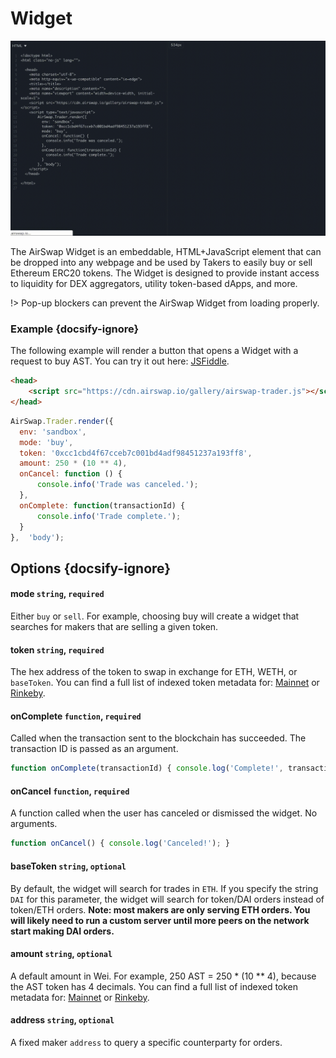 # Widget

![AirSwap Widget](../assets/dapps/widget.1.gif)

The AirSwap Widget is an embeddable, HTML+JavaScript element that can be dropped into any webpage and be used by Takers to easily buy or sell Ethereum ERC20 tokens. The Widget is designed to provide instant access to liquidity for DEX aggregators, utility token-based dApps, and more.

!> Pop-up blockers can prevent the AirSwap Widget from loading properly.

### Example {docsify-ignore}

The following example will render a button that opens a Widget with a request to buy AST. You can try it out here: [JSFiddle](https://jsfiddle.net/ucra2tsq/).

```html
<head>
    <script src="https://cdn.airswap.io/gallery/airswap-trader.js"></script>
</head>
```

```js
AirSwap.Trader.render({
  env: 'sandbox',
  mode: 'buy',
  token: '0xcc1cbd4f67cceb7c001bd4adf98451237a193ff8',
  amount: 250 * (10 ** 4),
  onCancel: function () {
      console.info('Trade was canceled.');
  },
  onComplete: function(transactionId) {
      console.info('Trade complete.');
  }
},  'body');
```

## Options {docsify-ignore}

#### mode `string`, `required`

Either `buy` or `sell`. For example, choosing buy will create a widget that searches for makers that are selling a given token.

#### token `string`, `required`

The hex address of the token to swap in exchange for ETH, WETH, or `baseToken`. You can find a full list of indexed token metadata for: [Mainnet](https://token-metadata.airswap.io/tokens) or [Rinkeby](https://token-metadata.airswap.io/rinkebyTokens).


#### onComplete `function`, `required`

Called when the transaction sent to the blockchain has succeeded. The transaction ID is passed as an argument.

```js
function onComplete(transactionId) { console.log('Complete!', transactionId); }
```

#### onCancel `function`, `required`

A function called when the user has canceled or dismissed the widget. No arguments.

```js
function onCancel() { console.log('Canceled!'); }
```

#### baseToken `string`, `optional`

By default, the widget will search for trades in `ETH`. If you specify the string `DAI` for this parameter, the widget will search for token/DAI orders instead of token/ETH orders. **Note: most makers are only serving ETH orders. You will likely need to run a custom server until more peers on the network start making DAI orders.**

#### amount `string`, `optional`

A default amount in Wei. For example, 250 AST = 250 * (10 ** 4), because the AST token has 4 decimals. You can find a full list of indexed token metadata for: [Mainnet](https://token-metadata.airswap.io/tokens) or [Rinkeby](https://token-metadata.airswap.io/rinkebyTokens).

#### address `string`, `optional`

A fixed maker `address` to query a specific counterparty for orders.
